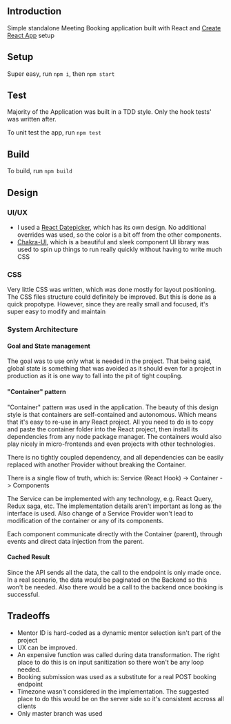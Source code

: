 ## Introduction
Simple standalone Meeting Booking application built with React and [Create React App](https://reactjs.org/docs/create-a-new-react-app.html) setup

## Setup
Super easy, run `npm i`, then `npm start`

## Test
Majority of the Application was built in a TDD style. Only the hook tests' was written after.

To unit test the app, run `npm test`

## Build
To build, run `npm build`

## Design

### UI/UX
 - I used a [React Datepicker](https://reactdatepicker.com/), which has its own design. No additional overrides was used, so the color is a bit off from the other components.
-  [Chakra-UI](https://chakra-ui.com/), which is a beautiful and sleek component UI library was used to spin up things to run really quickly without having to write much CSS

### CSS
Very little CSS was written, which was done mostly for layout positioning. The CSS files structure could definitely be improved. But this is done as a quick propotype. However, since they are really small and focused, it's super easy to modify and maintain

### System Architecture

#### Goal and State management
The goal was to use only what is needed in the project. That being said, global state is something that was avoided as it should even for a project in production as it is one way to fall into the pit of tight coupling.

#### "Container" pattern
"Container" pattern was used in the application. The beauty of this design style is that containers are self-contained and autonomous. Which means that it's easy to re-use in any React project. All you need to do is to copy and paste the container folder into the React project, then install its dependencies from any node package manager. The containers would also play nicely in micro-frontends and even projects with other technologies.

There is no tightly coupled dependency, and all dependencies can be easily replaced with another Provider without breaking the Container.

There is a single flow of truth, which is:
Service (React Hook) -> Container -> Components

The Service can be implemented with any technology, e.g. React Query, Redux saga, etc. The implementation details aren't important as long as the interface is used. Also change of a Service Provider won't lead to modification of the container or any of its components.

Each component communicate directly with the Container (parent), through events and direct data injection from the parent.

#### Cached Result
Since the API sends all the data, the call to the endpoint is only made once. In a real scenario, the data would be paginated on the Backend so this won't be needed. Also there would be a call to the backend once booking is successful.

## Tradeoffs
- Mentor ID is hard-coded as a dynamic mentor selection isn't part of the project
- UX can be improved.
- An expensive function was called during data transformation. The right place to do this is on input sanitization so there won't be any loop needed.
- Booking submission was used as a substitute for a real POST booking endpoint
- Timezone wasn't considered in the implementation. The suggested place to do this would be on the server side so it's consistent accross all clients
- Only master branch was used
